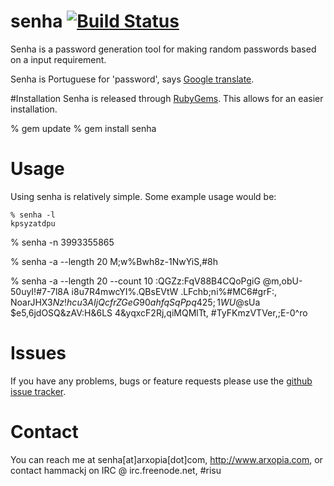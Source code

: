 # senha [![Build Status](https://travis-ci.org/hammackj/senha.svg?branch=dev)](https://travis-ci.org/hammackj/senha)

Senha is a password generation tool for making random passwords based on a input requirement.

Senha is Portuguese for 'password', says [Google translate](https://translate.google.com/#pt/en/senha).

#Installation
Senha is released through [RubyGems](http://www.rubygems.org). This allows for an easier installation.

  % gem update
  % gem install senha

# Usage

Using senha is relatively simple. Some example usage would be:

	% senha -l
	kpsyzatdpu

  % senha -n
	3993355865

  % senha -a --length 20
	M;w%Bwh8z-1NwYiS,#8h

  % senha -a --length 20 --count 10
	:QGZz:FqV88B4CQoPgiG
	@m,obU-50uyI!#7-7l8A
	i8u7R4mwcYI%.QBsEVtW
	.LFchb;ni%#MC6#grF:,
	NoarJHX3$Nz!hcu3AIjQ
	cfrZGeG90ahfqSqPpq42
	5;1WU@%:C9ZJMktx$sUa
	$e5,6jdOSQ&zAV:H&6LS
	4&yqxcF2Rj,qiMQMlTt,
	#TyFKmzVTVer,;E-0^ro

# Issues
If you have any problems, bugs or feature requests please use the [github issue tracker](http://github.com/hammack/senha/issues).

# Contact
You can reach me at senha[at]arxopia[dot]com, http://www.arxopia.com, or contact hammackj on IRC @ irc.freenode.net, #risu
